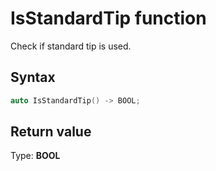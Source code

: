 # IsStandardTip function

Check if standard tip is used.

## Syntax

```cpp
auto IsStandardTip() -> BOOL;
```

## Return value

Type: **BOOL**
